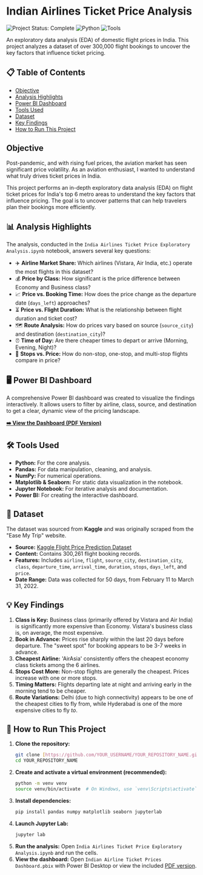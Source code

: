 # Indian Airlines Ticket Price Analysis

![Project Status: Complete](https://img.shields.io/badge/status-complete-green)
![Python](https://img.shields.io/badge/Python-3.9%2B-blue?logo=python)
![Tools](https://img.shields.io/badge/Tools-Pandas%20%7C%20Seaborn%20%7C%20Power%20BI-brightgreen)

An exploratory data analysis (EDA) of domestic flight prices in India. This project analyzes a dataset of over 300,000 flight bookings to uncover the key factors that influence ticket pricing.

## 📋 Table of Contents
- [Objective](#objective)
- [Analysis Highlights](#-analysis-highlights)
- [Power BI Dashboard](#-power-bi-dashboard)
- [Tools Used](#-tools-used)
- [Dataset](#-dataset)
- [Key Findings](#-key-findings)
- [How to Run This Project](#-how-to-run-this-project)

## Objective

Post-pandemic, and with rising fuel prices, the aviation market has seen significant price volatility. As an aviation enthusiast, I wanted to understand what truly drives ticket prices in India.

This project performs an in-depth exploratory data analysis (EDA) on flight ticket prices for India's top 6 metro areas to understand the key factors that influence pricing. The goal is to uncover patterns that can help travelers plan their bookings more efficiently.

## 📊 Analysis Highlights

The analysis, conducted in the `India Airlines Ticket Price Exploratory Analysis.ipynb` notebook, answers several key questions:

* ✈️ **Airline Market Share:** Which airlines (Vistara, Air India, etc.) operate the most flights in this dataset?
* 💰 **Price by Class:** How significant is the price difference between Economy and Business class?
* 📈 **Price vs. Booking Time:** How does the price change as the departure date (`days_left`) approaches?
* ⏳ **Price vs. Flight Duration:** What is the relationship between flight duration and ticket cost?
* 🗺️ **Route Analysis:** How do prices vary based on source (`source_city`) and destination (`destination_city`)?
* ⏰ **Time of Day:** Are there cheaper times to depart or arrive (Morning, Evening, Night)?
* 🛑 **Stops vs. Price:** How do non-stop, one-stop, and multi-stop flights compare in price?

## 🖥️ Power BI Dashboard

A comprehensive Power BI dashboard was created to visualize the findings interactively. It allows users to filter by airline, class, source, and destination to get a clear, dynamic view of the pricing landscape.

**[➡️ View the Dashboard (PDF Version)](./Indian%20Airline%20Ticket%20Prices%20Dashboard.pdf)**

## 🛠️ Tools Used

* **Python:** For the core analysis.
* **Pandas:** For data manipulation, cleaning, and analysis.
* **NumPy:** For numerical operations.
* **Matplotlib & Seaborn:** For static data visualization in the notebook.
* **Jupyter Notebook:** For iterative analysis and documentation.
* **Power BI:** For creating the interactive dashboard.

## 💾 Dataset

The dataset was sourced from **Kaggle** and was originally scraped from the "Ease My Trip" website.

* **Source:** [Kaggle Flight Price Prediction Dataset](https://www.kaggle.com/datasets/shubhambathwal/flight-price-prediction)
* **Content:** Contains 300,261 flight booking records.
* **Features:** Includes `airline`, `flight`, `source_city`, `destination_city`, `class`, `departure_time`, `arrival_time`, `duration`, `stops`, `days_left`, and `price`.
* **Date Range:** Data was collected for 50 days, from February 11 to March 31, 2022.

## 💡 Key Findings

1.  **Class is Key:** Business class (primarily offered by Vistara and Air India) is significantly more expensive than Economy. Vistara's business class is, on average, the most expensive.
2.  **Book in Advance:** Prices rise sharply within the last 20 days before departure. The "sweet spot" for booking appears to be 3-7 weeks in advance.
3.  **Cheapest Airline:** 'AirAsia' consistently offers the cheapest economy class tickets among the 6 airlines.
4.  **Stops Cost More:** Non-stop flights are generally the cheapest. Prices increase with one or more stops.
5.  **Timing Matters:** Flights departing late at night and arriving early in the morning tend to be cheaper.
6.  **Route Variations:** Delhi (due to high connectivity) appears to be one of the cheapest cities to fly from, while Hyderabad is one of the more expensive cities to fly *to*.

## 🚀 How to Run This Project

1.  **Clone the repository:**
    ```bash
    git clone [https://github.com/YOUR_USERNAME/YOUR_REPOSITORY_NAME.git](https://github.com/YOUR_USERNAME/YOUR_REPOSITORY_NAME.git)
    cd YOUR_REPOSITORY_NAME
    ```
2.  **Create and activate a virtual environment (recommended):**
    ```bash
    python -m venv venv
    source venv/bin/activate  # On Windows, use `venv\Scripts\activate`
    ```
3.  **Install dependencies:**
    ```bash
    pip install pandas numpy matplotlib seaborn jupyterlab
    ```
4.  **Launch Jupyter Lab:**
    ```bash
    jupyter lab
    ```
5.  **Run the analysis:**
    Open `India Airlines Ticket Price Exploratory Analysis.ipynb` and run the cells.
6.  **View the dashboard:**
    Open `Indian Airline Ticket Prices Dashboard.pbix` with Power BI Desktop or view the included [PDF version](./Indian%20Airline%20Ticket%20Prices%20Dashboard.pdf).